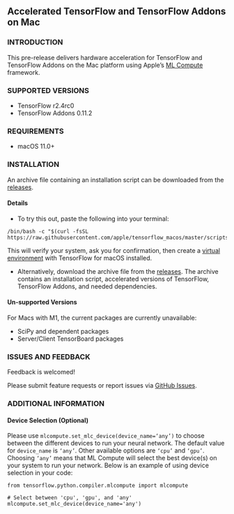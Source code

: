 ## Accelerated TensorFlow and TensorFlow Addons on Mac

### INTRODUCTION

This pre-release delivers hardware acceleration for TensorFlow and TensorFlow Addons on the Mac platform using Apple’s [ML Compute](https://developer.apple.com/documentation/mlcompute) framework.

### SUPPORTED VERSIONS

- TensorFlow r2.4rc0
- TensorFlow Addons 0.11.2

### REQUIREMENTS

- macOS 11.0+

### INSTALLATION

An archive file containing an installation script can be downloaded from the [releases](https://github.com/apple/tensorflow_macos/releases).

#### Details

- To try this out, paste the following into your terminal: 

``` 
/bin/bash -c "$(curl -fsSL https://raw.githubusercontent.com/apple/tensorflow_macos/master/scripts/download_and_install.sh)"
```

  This will verify your system, ask you for confirmation, then create a [virtual environment](https://docs.python.org/3.8/tutorial/venv.html) with TensorFlow for macOS installed.

- Alternatively, download the archive file from the [releases](https://github.com/apple/tensorflow_macos/releases).  The archive contains an installation script, 
  accelerated versions of TensorFlow, TensorFlow Addons, and needed dependencies.  

#### Un-supported Versions

For Macs with M1, the current packages are currently unavailable:
- SciPy and dependent packages
- Server/Client TensorBoard packages

### ISSUES AND FEEDBACK

Feedback is welcomed!

Please submit feature requests or report issues via [GitHub Issues](https://github.com/apple/tensorflow_macos/issues).

### ADDITIONAL INFORMATION

#### Device Selection (Optional)

Please use `mlcompute.set_mlc_device(device_name=‘any’)` to choose between the different devices to run your neural network. The default value for `device_name` is `‘any’`. Other available options are `‘cpu’` and `‘gpu’`. Choosing `‘any’` means that ML Compute will select the best device(s) on your system to run your network. Below is an example of using device selection in your code:

    from tensorflow.python.compiler.mlcompute import mlcompute
    
    # Select between 'cpu', 'gpu', and 'any'
    mlcompute.set_mlc_device(device_name='any')



